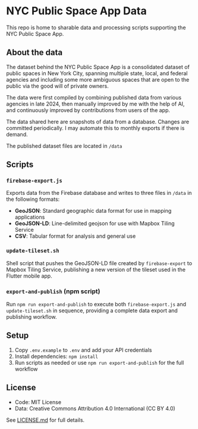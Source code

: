# NYC Public Space App Data

This repo is home to sharable data and processing scripts supporting the NYC Public Space App.

## About the data

The dataset behind the NYC Public Space App is a consolidated dataset of public spaces in New York City, spanning multiple state, local, and federal agencies and including some more ambiguous spaces that are open to the public via the good will of private owners.

The data were first compiled by combining published data from various agencies in late 2024, then manually improved by me with the help of AI, and continuously improved by contributions from users of the app.

The data shared here are snapshots of data from a database. Changes are committed periodically. I may automate this to monthly exports if there is demand.

The published dataset files are located in `/data`

## Scripts

### `firebase-export.js`

Exports data from the Firebase database and writes to three files in `/data` in the following formats:
- **GeoJSON**: Standard geographic data format for use in mapping applications
- **GeoJSON-LD**: Line-delimited geojson for use with Mapbox Tiling Service
- **CSV**: Tabular format for analysis and general use

### `update-tileset.sh`

Shell script that pushes the GeoJSON-LD file created by `firebase-export` to Mapbox Tiling Service, publishing a new version of the tileset used in the Flutter mobile app.

### `export-and-publish` (npm script)

Run `npm run export-and-publish` to execute both `firebase-export.js` and `update-tileset.sh` in sequence, providing a complete data export and publishing workflow.

## Setup

1. Copy `.env.example` to `.env` and add your API credentials
2. Install dependencies: `npm install`
3. Run scripts as needed or use `npm run export-and-publish` for the full workflow

## License

- Code: MIT License
- Data: Creative Commons Attribution 4.0 International (CC BY 4.0)

See [LICENSE.md](LICENSE.md) for full details.
